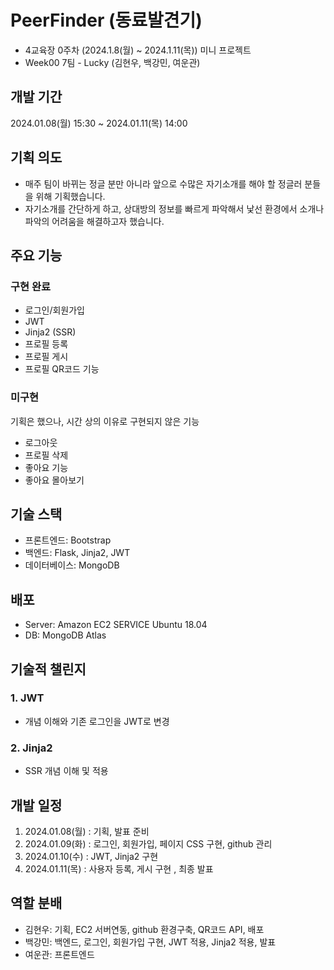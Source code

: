 # PeerFinder (동료발견기)
- 4교육장 0주차 (2024.1.8(월) ~ 2024.1.11(목)) 미니 프로젝트
- Week00 7팀 - Lucky (김현우, 백강민, 여운관)

## 개발 기간
2024.01.08(월) 15:30 ~ 2024.01.11(목) 14:00

## 기획 의도
- 매주 팀이 바뀌는 정글 분만 아니라 앞으로 수많은 자기소개를 해야 할 정글러 분들을 위해 기획했습니다.
- 자기소개를 간단하게 하고, 상대방의 정보를 빠르게 파악해서 낯선 환경에서 소개나 파악의 어려움을 해결하고자 했습니다.

## 주요 기능
### 구현 완료
- 로그인/회원가입
- JWT
- Jinja2 (SSR) 
- 프로필 등록
- 프로필 게시
- 프로필 QR코드 기능

### 미구현
기획은 했으나, 시간 상의 이유로 구현되지 않은 기능
- 로그아웃
- 프로필 삭제
- 좋아요 기능
- 좋아요 몰아보기

## 기술 스택
- 프론트엔드: Bootstrap
- 백엔드: Flask, Jinja2, JWT
- 데이터베이스: MongoDB

## 배포
- Server: Amazon EC2 SERVICE Ubuntu 18.04
- DB: MongoDB Atlas

## 기술적 챌린지
### 1. JWT
- 개념 이해와 기존 로그인을 JWT로 변경

### 2. Jinja2
- SSR 개념 이해 및 적용

## 개발 일정
1. 2024.01.08(월) : 기획, 발표 준비
2. 2024.01.09(화) : 로그인, 회원가입, 페이지 CSS 구현, github 관리
3. 2024.01.10(수) : JWT, Jinja2 구현 
4. 2024.01.11(목) : 사용자 등록, 게시 구현 , 최종 발표

## 역할 분배
- 김현우: 기획, EC2 서버연동, github 환경구축, QR코드 API, 배포
- 백강민: 백엔드, 로그인, 회원가입 구현, JWT 적용, Jinja2 적용, 발표
- 여운관: 프론트엔드
